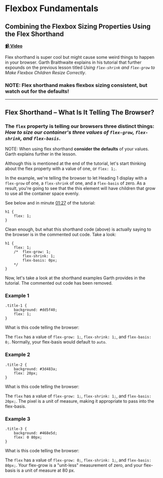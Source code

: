 # Flexbox Fundamentals

## Combining the Flexbox Sizing Properties Using the Flex Shorthand

**[📹 Video](https://egghead.io/lessons/flexbox-combining-the-flexbox-sizing-properties-using-the-flex-shorthand)**

Flex shorthand is super cool but might cause some weird things to happen in your browser. Garth Braithwaite explains in his tutorial that further expounds on the previous lesson titled *Using `flex-shrink` and `flex-grow` to Make Flexbox Children Resize Correctly*.

### NOTE: Flex shorthand makes flexbox sizing consistent, but watch out for the defaults!

---

## Flex Shorthand – What Is It Telling The Browser?

### The `flex` property is telling our browsers three distinct things: *How to size our container's three values of `flex-grow`, `flex-shrink`, and `flex-basis`*.

NOTE: When using flex shorthand **consider the defaults** of your values. Garth explains further in the lesson.

Although this is mentioned at the end of the tutorial, let's start thinking about the flex property with a value of one, or `flex: 1;`.

In the example, we're telling the browser to let Heading 1 display with a `flex-grow` of one, a `flex-shrink` of one, and a `flex-basis` of zero. As a result, you're going to see that the this element will have children that grow to use all the container space evenly.

See below and in minute [01:27](https://egghead.io/lessons/flexbox-combining-the-flexbox-sizing-properties-using-the-flex-shorthand#t=84) of the tutorial:

```
h1 {
    flex: 1;
}
```

Clean enough, but what this shorthand code (above) is actually saying to the browser is in the commented out code. Take a look:

```
h1 {
    flex: 1;
    /*  flex-grow: 1;
        flex-shrink: 1;
        flex-basis: 0px;
    */
}

```

Now, let's take a look at the shorthand examples Garth provides in the tutorial. The commented out code has been removed.

### Example 1
````
.title-1 {
    background: #dd5f40;
    flex: 1;
}
````
What is this code telling the browser:

The `flex` has a value of `flex-grow: 1;`, `flex-shrink: 1;`, and `flex-basis: 0;`. Normally, your flex-basis would default to `auto`.

### Example 2
````
.title-2 {
    background: #3d483a;
    flex: 20px;
}
````
What is this code telling the browser:

The `flex` has a value of `flex-grow: 1;`, `flex-shrink: 1;`, and `flex-basis: 20px;`. The pixel is a unit of measure, making it appropriate to pass into the flex-basis.

### Example 3
````
.title-3 {
    background: #468e5d;
    flex: 0 80px;
}
````
What is this code telling the browser:

The `flex` has a value of `flex-grow: 0;`, `flex-shrink: 1;`, and `flex-basis: 80px;`. Your flex-grow is a "unit-less" measurement of zero, and your flex-basis is a unit of measure at 80 px.